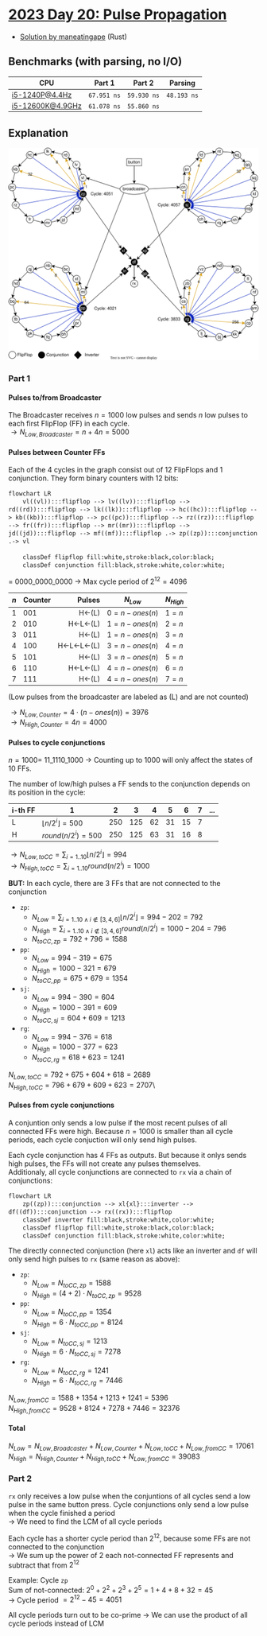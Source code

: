 # [2023 Day 20: Pulse Propagation](https://adventofcode.com/2023/day/20)

- [Solution by maneatingape](https://github.com/maneatingape/advent-of-code-rust/blob/main/src/year2023/day20.rs) (Rust)

## Benchmarks (with parsing, no I/O)

| CPU              | Part 1      | Part 2      | Parsing     |
| ---------------- | ----------- | ----------- | ----------- |
| i5-1240P@4.4Hz   | `67.951 ns` | `59.930 ns` | `48.193 ns` |
| i5-12600K@4.9GHz | `61.078 ns` | `55.860 ns` |             |

## Explanation

![Input Graph](./docs/input.svg)

### Part 1

#### Pulses to/from Broadcaster

The Broadcaster receives $n=1000$ low pulses and sends $n$ low pulses to each first FlipFlop (FF) in each cycle.\
$\rightarrow N_{Low,Broadcaster} = n + 4n = 5000$

#### Pulses between Counter FFs

Each of the 4 cycles in the graph consist out of 12 FlipFlops and 1 conjunction. They form binary counters with 12 bits:

```mermaid
flowchart LR
    vl((vl)):::flipflop --> lv((lv)):::flipflop --> rd((rd)):::flipflop --> lk((lk)):::flipflop --> hc((hc)):::flipflop --> kb((kb)):::flipflop --> pc((pc)):::flipflop --> rz((rz)):::flipflop --> fr((fr)):::flipflop --> mr((mr)):::flipflop --> jd((jd)):::flipflop --> mf((mf)):::flipflop .-> zp((zp)):::conjunction .-> vl

    classDef flipflop fill:white,stroke:black,color:black;
    classDef conjunction fill:black,stroke:white,color:white;
```

= 0000_0000_0000 $\rightarrow$ Max cycle period of $2^{12} = 4096$

| $n$ | Counter |    Pulses | $N_{Low}$     | $N_{High}$ |
| --- | ------- | --------: | ------------- | ---------- |
| 1   | 001     |     H←(L) | $0=n-ones(n)$ | $1=n$      |
| 2   | 010     |   H←L←(L) | $1=n-ones(n)$ | $2=n$      |
| 3   | 011     |     H←(L) | $1=n-ones(n)$ | $3=n$      |
| 4   | 100     | H←L←L←(L) | $3=n-ones(n)$ | $4=n$      |
| 5   | 101     |     H←(L) | $3=n-ones(n)$ | $5=n$      |
| 6   | 110     |   H←L←(L) | $4=n-ones(n)$ | $6=n$      |
| 7   | 111     |     H←(L) | $4=n-ones(n)$ | $7=n$      |

(Low pulses from the broadcaster are labeled as (L) and are not counted)

$\rightarrow N_{Low,Counter} = 4 \cdot (n - ones(n)) = 3976$\
$\rightarrow N_{High,Counter} = 4n = 4000$

#### Pulses to cycle conjunctions

$n = 1000 =$ 11_1110_1000 $\rightarrow$ Counting up to 1000 will only affect the states of 10 FFs.

The number of low/high pulses a FF sends to the conjunction depends on its position in the cycle:

| i-th FF | 1                             | 2   | 3   | 4   | 5   | 6   | 7   | ... |
| ------- | ----------------------------- | --- | --- | --- | --- | --- | --- | --- |
| L       | $\lfloor n/2^i \rfloor = 500$ | 250 | 125 | 62  | 31  | 15  | 7   |
| H       | $round(n/2^i) = 500$          | 250 | 125 | 63  | 31  | 16  | 8   |

$\rightarrow N_{Low,toCC} = \sum_{i=1..10} \lfloor n/2^i \rfloor = 994$\
$\rightarrow N_{High,toCC} = \sum_{i=1..10} round(n/2^i) = 1000$

**BUT:** In each cycle, there are 3 FFs that are not connected to the conjunction

- `zp`:
  - $N_{Low} = \sum_{i=1..10\wedge i \not\in [3,4,6]} \lfloor n/2^i \rfloor = 994 - 202 = 792$
  - $N_{High} = \sum_{i=1..10\wedge i \not\in [3,4,6]} round(n/2^i) = 1000 - 204 = 796$
  - $N_{toCC,zp} = 792 + 796 = 1588$
- `pp`:
  - $N_{Low} = 994 - 319 = 675$
  - $N_{High} = 1000 - 321 = 679$
  - $N_{toCC,pp} = 675 + 679 = 1354$
- `sj`:
  - $N_{Low} = 994 - 390 = 604$
  - $N_{High} = 1000 - 391 = 609$
  - $N_{toCC,sj} = 604 + 609 = 1213$
- `rg`:
  - $N_{Low} = 994 - 376 = 618$
  - $N_{High} = 1000 - 377 = 623$
  - $N_{toCC,rg} = 618 + 623 = 1241$

$N_{Low,toCC} = 792 + 675 + 604 + 618 = 2689$\
$N_{High,toCC} = 796 + 679 + 609 + 623 = 2707$\

#### Pulses from cycle conjunctions

A conjuntion only sends a low pulse if the most recent pulses of all connected FFs were high. Because $n=1000$ is smaller than all cycle periods, each cycle conjuction will only send high pulses.

Each cycle conjunction has 4 FFs as outputs. But because it onlys sends high pulses, the FFs will not create any pulses themselves.\
Additionaly, all cycle conjunctions are connected to `rx` via a chain of conjunctions:

```mermaid
flowchart LR
    zp((zp)):::conjunction --> xl{xl}:::inverter --> df((df)):::conjunction --> rx((rx)):::flipflop
    classDef inverter fill:black,stroke:white,color:white;
    classDef flipflop fill:white,stroke:black,color:black;
    classDef conjunction fill:black,stroke:white,color:white;
```

The directly connected conjunction (here `xl`) acts like an inverter and `df` will only send high pulses to `rx` (same reason as above):

- `zp`:
  - $N_{Low} = N_{toCC,zp} = 1588$
  - $N_{High} = (4+2)\cdot N_{toCC,zp} = 9528$
- `pp`:
  - $N_{Low} = N_{toCC,pp} = 1354$
  - $N_{High} = 6\cdot N_{toCC,pp} = 8124$
- `sj`:
  - $N_{Low} = N_{toCC,sj} = 1213$
  - $N_{High} = 6\cdot N_{toCC,sj} = 7278$
- `rg`:
  - $N_{Low} = N_{toCC,rg} = 1241$
  - $N_{High} = 6\cdot N_{toCC,rg} = 7446$

$N_{Low,fromCC} = 1588 + 1354 + 1213 + 1241 = 5396$\
$N_{High,fromCC} = 9528 + 8124 + 7278 + 7446 = 32376$

#### Total

$N_{Low} = N_{Low,Broadcaster} + N_{Low, Counter} + N_{Low,toCC} + N_{Low,fromCC} = 17061$\
$N_{High} = N_{High, Counter} + N_{High,toCC} + N_{Low,fromCC} = 39083$

### Part 2

`rx` only receives a low pulse when the conjuntions of all cycles send a low pulse in the same button press. Cycle conjunctions only send a low pulse when the cycle finished a period\
$\rightarrow$ We need to find the LCM of all cycle periods

Each cycle has a shorter cycle period than $2^{12}$, because some FFs are not connected to the conjunction\
$\rightarrow$ We sum up the power of 2 each not-connected FF represents and subtract that from $2^{12}$

Example: Cycle `zp`\
 Sum of not-connected: $2^0 + 2^2 + 2^3 + 2^5 = 1 + 4 + 8 + 32 = 45$\
 $\rightarrow$ Cycle period $= 2^{12} - 45 = 4051$

All cycle periods turn out to be co-prime $\rightarrow$ We can use the product of all cycle periods instead of LCM
